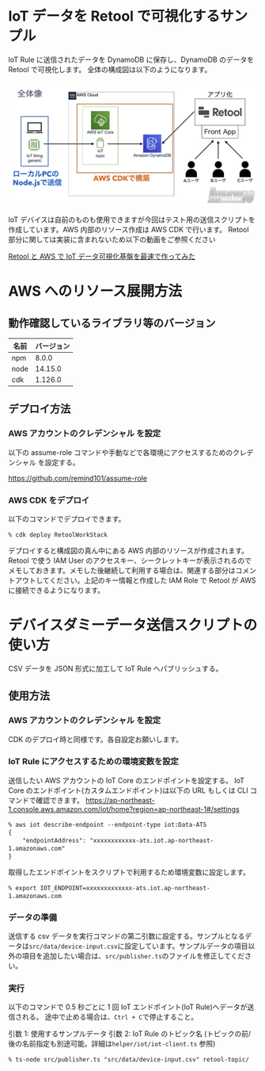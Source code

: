 # IoT データを Retool で可視化するサンプル

IoT Rule に送信されたデータを DynamoDB に保存し、DynamoDB のデータを Retool で可視化します。
全体の構成図は以下のようになります。

![Architecture](images/architecture.png)

IoT デバイスは自前のものも使用できますが今回はテスト用の送信スクリプトを作成しています。AWS 内部のリソース作成は AWS CDK で行います。
Retool 部分に関しては実装に含まれないため以下の動画をご参照ください

[Retool と AWS で IoT データ可視化基盤を最速で作ってみた](TBD)

# AWS へのリソース展開方法

## 動作確認しているライブラリ等のバージョン

| 名前 | バージョン |
| ---- | ---------- |
| npm  | 8.0.0      |
| node | 14.15.0    |
| cdk  | 1.126.0    |

## デプロイ方法

### AWS アカウントのクレデンシャル を設定

以下の assume-role コマンドや手動などで各環境にアクセスするためのクレデンシャル を設定する。

https://github.com/remind101/assume-role

### AWS CDK をデプロイ

以下のコマンドでデプロイできます。

```
% cdk deploy RetoolWorkStack
```

デプロイすると構成図の真ん中にある AWS 内部のリソースが作成されます。Retool で使う IAM User のアクセスキー、シークレットキーが表示されるのでメモしておきます。メモした後継続して利用する場合は、関連する部分はコメントアウトしてください。上記のキー情報と作成した IAM Role で Retool が AWS に接続できるようになります。

# デバイスダミーデータ送信スクリプトの使い方

CSV データを JSON 形式に加工して IoT Rule へパブリッシュする。

## 使用方法

### AWS アカウントのクレデンシャル を設定

CDK のデプロイ時と同様です。各自設定お願いします。

### IoT Rule にアクセスするための環境変数を設定

送信したい AWS アカウントの IoT Core のエンドポイントを設定する。
IoT Core のエンドポイント(カスタムエンドポイント)は以下の URL もしくは CLI コマンドで確認できます。
https://ap-northeast-1.console.aws.amazon.com/iot/home?region=ap-northeast-1#/settings

```
% aws iot describe-endpoint --endpoint-type iot:Data-ATS
{
    "endpointAddress": "xxxxxxxxxxxx-ats.iot.ap-northeast-1.amazonaws.com"
}
```

取得したエンドポイントをスクリプトで利用するため環境変数に設定します。

```
% export IOT_ENDPOINT=xxxxxxxxxxxxx-ats.iot.ap-northeast-1.amazonaws.com
```

### データの準備

送信する csv データを実行コマンドの第二引数に設定する。サンプルとなるデータは`src/data/device-input.csv`に設定しています。サンプルデータの項目以外の項目を追加したい場合は、`src/publisher.ts`のファイルを修正してください。

### 実行

以下のコマンドで 0.5 秒ごとに 1 回 IoT エンドポイント(IoT Rule)へデータが送信される。
途中で止める場合は、`Ctrl + C`で停止すること。

引数 1: 使用するサンプルデータ
引数 2: IoT Rule のトピック名 (トピックの前/後の名前指定も別途可能。詳細は`helper/iot/iot-client.ts` 参照)

```
% ts-node src/publisher.ts "src/data/device-input.csv" retool-topic/
```
